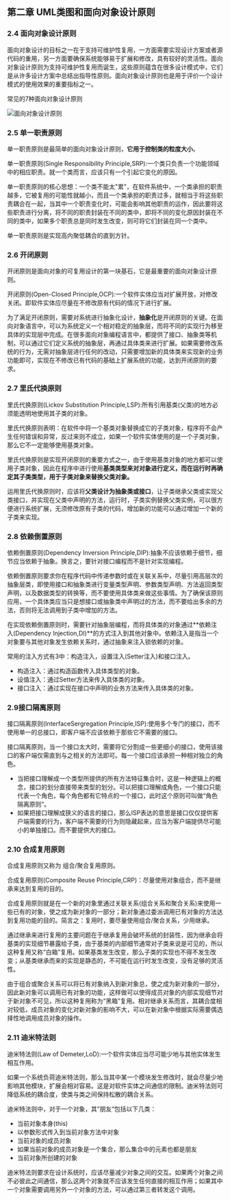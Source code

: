 ## 第二章 UML类图和面向对象设计原则 ##


### 2.4 面向对象设计原则 ###

面向对象设计的目标之一在于支持可维护性复用，一方面需要实现设计方案或者源代码的重用，另一方面要确保系统能够易于扩展和修改，具有较好的灵活性。面向对象设计原则为支持可维护性复用而诞生，这些原则蕴含在很多设计模式中，它们是从许多设计方案中总结出指导性原则。面向对象设计原则也是用于评价一个设计模式的使用效果的重要指标之一。

常见的7种面向对象设计原则

![面向对象设计原则](http://i.imgur.com/4xln1Ga.png)


### 2.5 单一职责原则 ###

单一职责原则是最简单的面向对象设计原则，**它用于控制类的粒度大小**。

单一职责原则(Single Responsibility Principle,SRP):一个类只负责一个功能领域中的相应职责。就一个类而言，应该只有一个引起它变化的原因。

单一职责原则的核心思想：一个类不能太"累"，在软件系统中，一个类承担的职责越多，它被复用的可能性就越小，而且一个类承担的职责过多，就相当于将这些职责耦合在一起，当其中一个职责变化时，可能会影响其他职责的运作，因此要将这些职责进行分离，将不同的职责封装在不同的类中，即将不同的变化原因封装在不同的类中，如果多个职责总是同时发生改变，则可将它们封装在同一个类中。

单一职责原则是实现高内聚低耦合的直到方针。

### 2.6 开闭原则 ###

开闭原则是面向对象的可复用设计的第一块基石，它是最重要的面向对象设计原则。

开闭原则(Open-Closed Principle,OCP):一个软件实体应当对扩展开放，对修改关闭。即软件实体应尽量在不修改原有代码的情况下进行扩展。

为了满足开闭原则，需要对系统进行抽象化设计，**抽象化**是开闭原则的关键。在面向对象语言中，可以为系统定义一个相对稳定的抽象层，而将不同的实现行为移至具体的实现层中完成。在很多面向对象编程语言中，都提供了接口、抽象类等机制，可以通过它们定义系统的抽象层，再通过具体类来进行扩展。如果需要修改系统的行为，无需对抽象层进行任何的改动，只需要增加新的具体类来实现新的业务功能即可，实现在不修改已有代码的基础上扩展系统的功能，达到开闭原则的要求。

### 2.7 里氏代换原则 ###

里氏代换原则(Lickov Substitution Principle,LSP):所有引用基类(父类)的地方必须能透明地使用其子类的对象。


里氏代换原则表明：在软件中将一个基类对象替换成它的子类对象，程序将不会产生任何错误和异常，反过来则不成立，如果一个软件实体使用的是一个子类对象，那么它不一定能够使用基类对象。

里氏代换原则是实现开闭原则的重要方式之一，由于使用基类对象的地方都可以使用子类对象，因此在程序中进行使用**基类类型来对对象进行定义，而在运行时再确定其子类类型，用于子类对象来替换父类对象。**

运用里氏代换原则时，应该将**父类设计为抽象类或接口**，让子类继承父类或实现父类接口，并实现在父类中声明的方法，运行时，子类实例替换父类实例，可以很方便进行系统扩展，无须修改原有子类的代码，增加新的功能可以通过增加一个新的子类来实现。

### 2.8 依赖倒置原则 ###

依赖倒置原则(Dependency Inversion Principle,DIP):抽象不应该依赖于细节，细节应当依赖于抽象。换言之，要针对接口编程而不是针对实现编程。

依赖倒置原则要求你在程序代码中传递参数时或在关联关系中，尽量引用高层次的抽象层类，即使用接口和抽象类进行变量类型声明、参数类型声明、方法返回类型声明，以及数据类型的转换等，而不要使用具体类来做这些事情。为了确保该原则应用，一个具体类应当只是想接口或抽象类中声明过的方法，而不要给出多余的方法，否则将无法调用到子类中增加的方法。

在实现依赖倒置原则时，需要针对抽象层编程，而将具体类的对象通过**依赖注入(Dependency Injection,DI)**的方式注入到其他对象中。依赖注入是指当一个对象要与其他对象发生依赖关系时，通过抽象来注入锁依赖的对象。

常用的注入方式有3中：构造注入，设置注入(Setter注入)和接口注入。
- 构造注入：通过构造函数传入具体类型的对象。
- 设值注入：通过Setter方法来传入具体类的对象。
- 接口注入：通过实现在接口中声明的业务方法来传入具体类的对象。


### 2.9接口隔离原则 ###

接口隔离原则(InterfaceSergregation Principle,ISP):使用多个专门的接口，而不使用单一的总接口，即客户端不应该依赖于那些它不需要的接口。

接口隔离原则，当一个接口太大时，需要将它分割成一些更细小的接口，使用该接口的客户端仅需直到与之相关的方法即可。每一个接口应该承担一种相对独立的角色。
- 当把接口理解成一个类型所提供的所有方法特征集合时，这是一种逻辑上的概念，接口的划分直接带来类型的划分。可以把接口理解成角色，一个接口只能代表一个角色，每个角色都有它特点的一个接口，此时这个原则可叫做“角色隔离原则”。
- 如果把接口理解成狭义的语言的接口，那么ISP表达的意思是接口仅仅提供客户端需要的行为，客户端不需要的行为则隐藏起来，应当为客户端提供尽可能小的单独接口。而不要提供大的接口。


### 2.10 合成复用原则 ###

合成复用原则又称为 组合/聚合复用原则。

合成复用原则(Composite Reuse Principle,CRP)：尽量使用对象组合，而不是继承来达到复用的目的。

合成复用原则就是在一个新的对象里通过关联关系(组合关系和聚合关系)来使用一些已有的对象，使之成为新对象的一部分；新对象通过委派调用已有对象的方法达到复用功能的目的。简言之：复用时，要尽量使用组合/聚合关系，少用继承。

通过继承来进行复用的主要问题在于继承复用会破坏系统的封装性，因为继承会将基类的实现细节暴露给子类，由于基类的内部细节通常对子类来说是可见的，所以这种复用又称“白箱”复用。如果基类发生改变，那么子类的实现也不得不发生改变；从基类继承而来的实现是静态的，不可能在运行时发生改变，没有足够的灵活性。

由于组合或聚合关系可以将已有对象纳入到新对象总，使之成为新对象的一部分，因此新对象可以调用已有对象的功能，这样做可以使得成员对象的内部实现细节对于新对象不可见，所以这种复用称为“黑箱”复用。相对继承关系而言，其耦合度相对较低，成员对象的变化对新对象的影响不大，可以在新对象中根据实际需要偶选择性地调用成员对象的操作。


### 2.11 迪米特法则 ###

迪米特法则(Law of Demeter,LoD):一个软件实体应当尽可能少地与其他实体发生相互作用。

如果一个系统负荷迪米特法则，那么当其中某一个模块发生修改时，就会尽量少地影响其他模块，扩展会相对容易。这是对软件实体之间通信的限制。迪米特法则可降低系统的耦合度，使类与类之间保持松散的耦合关系。

迪米特法则中，对于一个对象，其”朋友“包括以下几类：
- 当前对象本身(this)
- 以参数形式传入到当前对象方法中对象
- 当前对象的成员对象
- 如果当前对象的成员对象是一个集合，那么集合中的元素也都是朋友
- 当前对象所创建的对象

迪米特法则要求在设计系统时，应该尽量减少对象之间的交互。如果两个对象之间不必彼此之间通信，那么这两个对象就不应该发生任何直接的相互作用；如果其中一个对象需要调用另外一个对象的方法，可以通过第三者转发这个调用。
